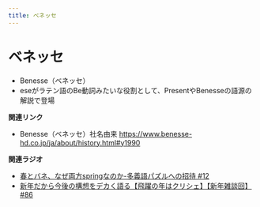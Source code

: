 ```yaml
---
title: ベネッセ
---
```


# ベネッセ


-   Benesse（ベネッセ）
-   eseがラテン語のBe動詞みたいな役割として、PresentやBenesseの語源の解説で登場

**関連リンク**

-   Benesse（ベネッセ）社名由来
    <https://www.benesse-hd.co.jp/ja/about/history.html#y1990>

**関連ラジオ**

-   [春とバネ、なぜ両方springなのか-多義語パズルへの招待
    #12](https://www.youtube.com/watch?v=xE91uqIpOMU)
-   [新年だから今後の構想をデカく語る【飛躍の年はクリシェ】【新年雑談回】#86](https://www.youtube.com/watch?v=hyHkEbZDWmo)

